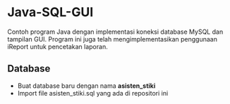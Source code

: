 # Java-SQL-GUI

Contoh program Java dengan implementasi koneksi database MySQL dan tampilan GUI. Program ini juga telah mengimplementasikan penggunaan iReport untuk pencetakan laporan.

## Database
- Buat database baru dengan nama **asisten_stiki**
- Import file asisten_stiki.sql yang ada di repositori ini
